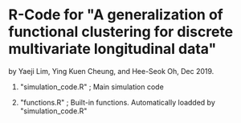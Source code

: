 # R-Code for "A generalization of functional clustering for discrete multivariate longitudinal data"

by Yaeji Lim, Ying Kuen Cheung, and Hee-Seok Oh, Dec 2019.


1. "simulation_code.R" ; Main simulation code

2. "functions.R" ; Built-in functions. Automatically loadded by "simulation_code.R"
